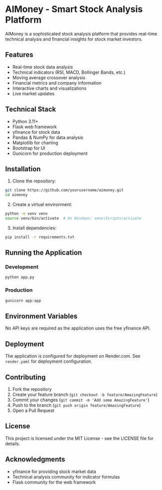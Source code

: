# AIMoney - Smart Stock Analysis Platform

AIMoney is a sophisticated stock analysis platform that provides real-time technical analysis and financial insights for stock market investors.

## Features

- Real-time stock data analysis
- Technical indicators (RSI, MACD, Bollinger Bands, etc.)
- Moving average crossover analysis
- Financial metrics and company information
- Interactive charts and visualizations
- Live market updates

## Technical Stack

- Python 3.11+
- Flask web framework
- yfinance for stock data
- Pandas & NumPy for data analysis
- Matplotlib for charting
- Bootstrap for UI
- Gunicorn for production deployment

## Installation

1. Clone the repository:
```bash
git clone https://github.com/yourusername/aimoney.git
cd aimoney
```

2. Create a virtual environment:
```bash
python -m venv venv
source venv/bin/activate  # On Windows: venv\Scripts\activate
```

3. Install dependencies:
```bash
pip install -r requirements.txt
```

## Running the Application

### Development
```bash
python app.py
```

### Production
```bash
gunicorn app:app
```

## Environment Variables

No API keys are required as the application uses the free yfinance API.

## Deployment

The application is configured for deployment on Render.com. See `render.yaml` for deployment configuration.

## Contributing

1. Fork the repository
2. Create your feature branch (`git checkout -b feature/AmazingFeature`)
3. Commit your changes (`git commit -m 'Add some AmazingFeature'`)
4. Push to the branch (`git push origin feature/AmazingFeature`)
5. Open a Pull Request

## License

This project is licensed under the MIT License - see the LICENSE file for details.

## Acknowledgments

- yfinance for providing stock market data
- Technical analysis community for indicator formulas
- Flask community for the web framework 